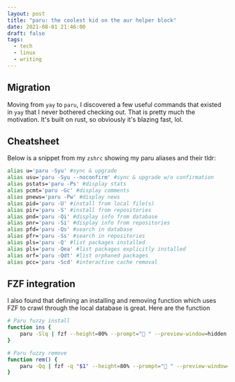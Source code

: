 ```yaml
---
layout: post
title: "paru: the coolest kid on the aur helper block"
date: 2021-08-01 21:46:00
draft: false
tags:
  - tech
  - linux
  - writing
---
```


## Migration

Moving from `yay` to `paru`, I discovered a few useful commands that existed in `yay` that I never bothered checking out. That is pretty much the motivation. It's built on rust, so obviously it's blazing fast, lol.

## Cheatsheet

Below is a snippet from my `zshrc` showing my paru aliases and their tldr:

```sh
alias u='paru -Syu' #sync & upgrade
alias usu='paru -Syu --noconfirm' #sync & upgrade w/o confirmation
alias pstats='paru -Ps' #display stats
alias pcmt='paru -Gc' #display comments
alias pnews='paru -Pw' #display news
alias pid='paru -U' #install from local file(s)
alias pir='paru -S' #install from repositories
alias pnd='paru -Qi' #display info from database
alias pnr='paru -Si' #display info from repositories
alias pfd='paru -Qs' #search in database
alias pfr='paru -Ss' #search in repositories
alias pls='paru -Q' #list packages installed
alias pls='paru -Qea' #list packages explicitly installed
alias orf='paru -Qdt' #list orphaned packages
alias pcc='paru -Scd' #interactive cache removal
```

## FZF integration

I also found that defining an installing and removing function which uses FZF to crawl through the local database is great. Here are the function

```sh
# Paru fuzzy install
function ins {
    paru -Slq | fzf --height=80% --prompt=" " --preview-window=hidden --preview 'paru -Si {1}' | xargs -ro paru -S --removemake --cleanafter
}

# Paru fuzzy remove
function rem() {
    paru -Qq | fzf -q "$1" --height=80% --prompt=" " --preview-window=hidden --preview 'paru -Qi {1}' | xargs -ro paru -Rns
}
```
